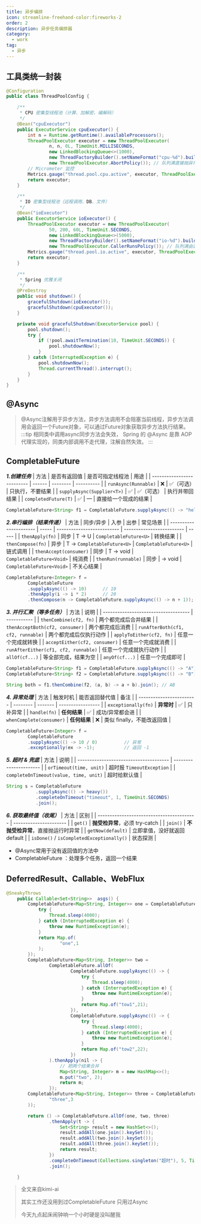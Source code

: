 ```yaml
---
title: 异步编排
icon: streamline-freehand-color:fireworks-2
order: 2
description: 异步任务编排器
category:
  - work
tag:
  - 异步
---
```


## 工具类统一封装
```java
@Configuration
public class ThreadPoolConfig {

    /**
     * CPU 密集型线程池（计算、加解密、编解码）
     */
    @Bean("cpuExecutor")
    public ExecutorService cpuExecutor() {
        int n = Runtime.getRuntime().availableProcessors();
        ThreadPoolExecutor executor = new ThreadPoolExecutor(
                n, n, 0L, TimeUnit.MILLISECONDS,
                new LinkedBlockingQueue<>(1000),
                new ThreadFactoryBuilder().setNameFormat("cpu-%d").build(),
                new ThreadPoolExecutor.AbortPolicy()); // 队列满直接抛异常，方便早发现
        // Micrometer 监控
        Metrics.gauge("thread.pool.cpu.active", executor, ThreadPoolExecutor::getActiveCount);
        return executor;
    }

    /**
     * IO 密集型线程池（远程调用、DB、文件）
     */
    @Bean("ioExecutor")
    public ExecutorService ioExecutor() {
        ThreadPoolExecutor executor = new ThreadPoolExecutor(
                50, 200, 60L, TimeUnit.SECONDS,
                new LinkedBlockingQueue<>(5000),
                new ThreadFactoryBuilder().setNameFormat("io-%d").build(),
                new ThreadPoolExecutor.CallerRunsPolicy()); // 队列满由调用线程执行，保证不丢任务
        Metrics.gauge("thread.pool.io.active", executor, ThreadPoolExecutor::getActiveCount);
        return executor;
    }

    /**
     * Spring 优雅关闭
     */
    @PreDestroy
    public void shutdown() {
        gracefulShutdown(ioExecutor());
        gracefulShutdown(cpuExecutor());
    }

    private void gracefulShutdown(ExecutorService pool) {
        pool.shutdown();
        try {
            if (!pool.awaitTermination(10, TimeUnit.SECONDS)) {
                pool.shutdownNow();
            }
        } catch (InterruptedException e) {
            pool.shutdownNow();
            Thread.currentThread().interrupt();
        }
    }
}
```
## @Async
> @Async注解用于异步方法，异步方法调用不会阻塞当前线程，异步方法调用会返回一个Future对象，可以通过Future对象获取异步方法执行结果。
:::tip
相同类中调用async同步方法会失效， Spring 的 @Async 是靠 AOP 代理实现的，同类内部调用不走代理，注解自然失效。
:::
## CompletableFuture
***1.创建任务***
| 方法                         | 是否有返回值 | 是否可指定线程池 | 用途         |
| -------------------------- | ------ | -------- | ---------- |
| `runAsync(Runnable)`       | ❌      | ✅（可选）    | 只执行，不要结果   |
| `supplyAsync(Supplier<T>)` | ✅      | ✅（可选）    | 执行并带回结果    |
| `completedFuture(T)`       | ✅      | —        | 直接给一个现成的结果 |
```java
CompletableFuture<String> f1 = CompletableFuture.supplyAsync(() -> "hello");
```
***2.串行编排（结果传递）***
| 方法                     | 同步/异步 | 入参                         | 出参                        | 常见场景  |
| ---------------------- | ----- | -------------------------- | ------------------------- | ----- |
| `thenApply(fn)`        | 同步    | T → U                      | `CompletableFuture<U>`    | 转换结果  |
| `thenCompose(fn)`      | 异步    | T → `CompletableFuture<U>` | `CompletableFuture<U>`    | 链式调用  |
| `thenAccept(consumer)` | 同步    | T → void                   | `CompletableFuture<Void>` | 纯消费   |
| `thenRun(runnable)`    | 同步    | → void                     | `CompletableFuture<Void>` | 不关心结果 |
```java
CompletableFuture<Integer> f =
        CompletableFuture
        .supplyAsync(() -> 10)      // 10
        .thenApply(i -> i * 2)      // 20
        .thenCompose(n -> CompletableFuture.supplyAsync(() -> n + 1)); // 21
```
***3. 并行汇聚（等多任务）***
| 方法                                   | 说明          |
| ------------------------------------ | ----------- |
| `thenCombine(cf2, fn)`              | 两个都完成后合并结果  |
| `thenAcceptBoth(cf2, consumer)`      | 两个都完成后消费    |
| `runAfterBoth(cf1, cf2, runnable)`   | 两个都完成后仅执行动作 |
| `applyToEither(cf2, fn)`             | 任意一个完成就转换   |
| `acceptEither(cf2, consumer)`        | 任意一个完成就消费   |
| `runAfterEither(cf1, cf2, runnable)` | 任意一个完成就执行动作 |
| `allOf(cf...)`                       | 等全部完成，结果为空  |
| `anyOf(cf...)`                       | 任意一个完成即可    |

```java
CompletableFuture<String> f1 = CompletableFuture.supplyAsync(() -> "A");
CompletableFuture<String> f2 = CompletableFuture.supplyAsync(() -> "B");

String both = f1.thenCombine(f2, (a, b) -> a + b).join(); // AB
```
***4. 异常处理***
| 方法                       | 触发时机     | 能否返回替代值 | 备注                |
| ------------------------ | -------- | ------- | ----------------- |
| `exceptionally(fn)`      | **异常时**  | ✅       | 只补异常              |
| `handle(fn)`             | **任何结果** | ✅       | 成功/异常都会进          |
| `whenComplete(consumer)` | **任何结果** | ❌       | 类似 finally，不能改返回值 |

```java
CompletableFuture<Integer> f =
        CompletableFuture
        .supplyAsync(() -> 10 / 0)          // 异常
        .exceptionally(ex -> -1);           // 返回 -1
```
***5. 超时 & 兜底***
| 方法                                     | 说明                     |
| -------------------------------------- | ---------------------- |
| `orTimeout(time, unit)`                | 超时报 `TimeoutException` |
| `completeOnTimeout(value, time, unit)` | 超时给默认值                 |

```java
String s = CompletableFuture
           .supplyAsync(() -> heavy())
           .completeOnTimeout("timeout", 1, TimeUnit.SECONDS)
           .join();
```
***6. 获取最终值（收尾）***
| 方法                                        | 区别                     |
| ----------------------------------------- | ---------------------- |
| `get()`                                   | **抛受检异常**，必须 try-catch |
| `join()`                                  | **不抛受检异常**，直接抛运行时异常    |
| `getNow(default)`                         | 立即拿值，没好就返回 default     |
| `isDone()` / `isCompletedExceptionally()` | 状态探测                   |

- @Async常用于没有返回值的方法中
- CompletableFuture ：处理多个任务，返回一个结果
## DeferredResult、Callable、WebFlux
```java
@SneakyThrows
    public Callable<Set<String>>  asgs() {
        CompletableFuture<Map<String, Integer>> one = CompletableFuture.supplyAsync(() -> {
            try {
                Thread.sleep(4000);
            } catch (InterruptedException e) {
                throw new RuntimeException(e);
            }
            return Map.of(
                    "one",1
            );
        });
        CompletableFuture<Map<String, Integer>> two =
                CompletableFuture.allOf(
                        CompletableFuture.supplyAsync(() -> {
                            try {
                                Thread.sleep(4000);
                            } catch (InterruptedException e) {
                                throw new RuntimeException(e);
                            }
                            return Map.of("tow1",21);
                        }),
                        CompletableFuture.supplyAsync(() -> {
                            try {
                                Thread.sleep(4000);
                            } catch (InterruptedException e) {
                                throw new RuntimeException(e);
                            }
                            return Map.of("tow2",22);
                        })
                ).thenApply(nil -> {
                    // 把两个结果合并
                    Map<String, Integer> m = new HashMap<>();
                    m.put("two", 2);
                    return m;
                });
        CompletableFuture<Map<String, Integer>> three = CompletableFuture.supplyAsync(() -> Map.of(
                "three",3
        ));

        return () -> CompletableFuture.allOf(one, two, three)
                .thenApply(t -> {
                    Set<String> result = new HashSet<>();
                    result.addAll(one.join().keySet());
                    result.addAll(two.join().keySet());
                    result.addAll(three.join().keySet());
                    return result;
                })
                .completeOnTimeout(Collections.singleton("超时"), 5, TimeUnit.SECONDS)
                .join();

    }
```

> 全文来自kimi-ai
> 
> 其实工作还没用到过CompletableFuture 只用过Async
> 
> 今天九点起床闹钟响一个小时硬是没叫醒我